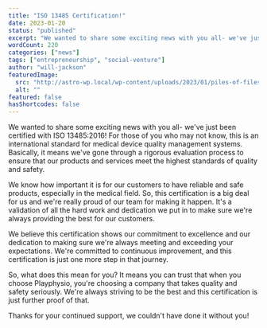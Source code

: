 ```yaml
---
title: "ISO 13485 Certification!"
date: 2023-01-20
status: "published"
excerpt: "We wanted to share some exciting news with you all- we've just been certified with ISO 13485:2016! For those of you who may not know, this is an international s..."
wordCount: 220
categories: ["news"]
tags: ["entrepreneurship", "social-venture"]
author: "will-jackson"
featuredImage:
  src: "http://astro-wp.local/wp-content/uploads/2023/01/piles-of-files.png"
  alt: ""
featured: false
hasShortcodes: false
---
```

<p>We wanted to share some exciting news with you all- we've just been certified with ISO 13485:2016! For those of you who may not know, this is an international standard for medical device quality management systems. Basically, it means we've gone through a rigorous evaluation process to ensure that our products and services meet the highest standards of quality and safety.</p>

<p>We know how important it is for our customers to have reliable and safe products, especially in the medical field. So, this certification is a big deal for us and we're really proud of our team for making it happen. It's a validation of all the hard work and dedication we put in to make sure we're always providing the best for our customers.</p>

<p>We believe this certification shows our commitment to excellence and our dedication to making sure we're always meeting and exceeding your expectations. We're committed to continuous improvement, and this certification is just one more step in that journey.</p>

<p>So, what does this mean for you? It means you can trust that when you choose Playphysio, you're choosing a company that takes quality and safety seriously. We're always striving to be the best and this certification is just further proof of that.</p>

<p>Thanks for your continued support, we couldn't have done it without you!</p>